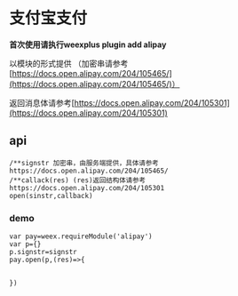 # 支付宝支付
**首次使用请执行weexplus plugin add alipay**

以模块的形式提供  （加密串请参考[https://docs.open.alipay.com/204/105465/](https://docs.open.alipay.com/204/105465/)）

返回消息体请参考[https://docs.open.alipay.com/204/105301](https://docs.open.alipay.com/204/105301)

## api

```
/**signstr 加密串，由服务端提供，具体请参考 https://docs.open.alipay.com/204/105465/
/**callack(res) (res)返回结构体请参考 https://docs.open.alipay.com/204/105301
open(sinstr,callback)
```

### demo

```
var pay=weex.requireModule('alipay')
var p={}
p.signstr=signstr
pay.open(p,(res)=>{


})
```



